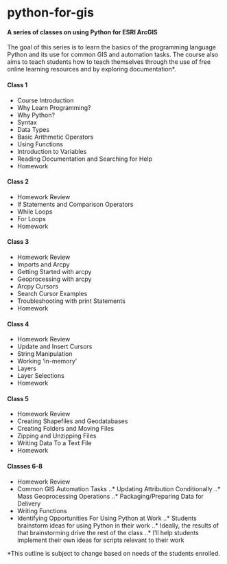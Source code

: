 # python-for-gis
#### A series of classes on using Python for ESRI ArcGIS

The goal of this series is to learn the basics of the programming language Python and its use for common GIS and automation tasks. The course also aims to teach students how to teach themselves through the use of free online learning resources and by exploring documentation*.


#### Class 1
*	Course Introduction
* Why Learn Programming?
*	Why Python?
*	Syntax
*	Data Types
*	Basic Arithmetic Operators
*	Using Functions
*	Introduction to Variables
*	Reading Documentation and Searching for Help
*	Homework

#### Class 2
*	Homework Review
*	If Statements and Comparison Operators
*	While Loops 
*	For Loops
*	Homework

#### Class 3
*	Homework Review
*	Imports and Arcpy
*	Getting Started with arcpy
*	Geoprocessing with arcpy
*	Arcpy Cursors
*	Search Cursor Examples
*	Troubleshooting with print Statements
*	Homework

#### Class 4
*	Homework Review
*	Update and Insert Cursors
*	String Manipulation
*	Working ‘in-memory’ 
*	Layers
*	Layer Selections
*	Homework

#### Class 5
*	Homework Review
*	Creating Shapefiles and Geodatabases
*	Creating Folders and Moving Files
*	Zipping and Unzipping Files
*	Writing Data To a Text File
*	Homework

#### Classes 6-8
*	Homework Review
*	Common GIS Automation Tasks
..*	Updating Attribution Conditionally
..*	Mass Geoprocessing Operations
..*	Packaging/Preparing Data for Delivery
*	Writing Functions
*	Identifying Opportunities For Using Python at Work
..*	Students brainstorm ideas for using Python in their work
..*	Ideally, the results of that brainstorming drive the rest of the class
..*	I’ll help students implement their own ideas for scripts relevant to their work

*This outline is subject to change based on needs of the students enrolled.
